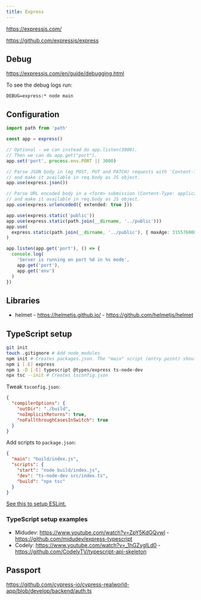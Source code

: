 ```yaml
---
title: Express
---
```


https://expressjs.com/

https://github.com/expressjs/express

## Debug

https://expressjs.com/en/guide/debugging.html

To see the debug logs run:

```
DEBUG=express:* node main
```

## Configuration

```ts
import path from 'path'

const app = express()

// Optional - we can instead do app.listen(3000).
// Then we can do app.get("port").
app.set('port', process.env.PORT || 3000)

// Parse JSON body in (eg POST, PUT and PATCH) requests with 'Content-Type: application/json',
// and make it available in req.body as JS object.
app.use(express.json())

// Parse URL encoded body in a <form> submission (Content-Type: application/x-www-form-urlencoded),
// and make it available in req.body as JS object.
app.use(express.urlencoded({ extended: true }))

app.use(express.static('public'))
app.use(express.static(path.join(__dirname, '../public')))
app.use(
  express.static(path.join(__dirname, '../public'), { maxAge: 31557600000 })
)

app.listen(app.get('port'), () => {
  console.log(
    'Server is running on port %d in %s mode',
    app.get('port'),
    app.get('env')
  )
})
```

## Libraries

- helmet - https://helmetjs.github.io/ - https://github.com/helmetjs/helmet

## TypeScript setup

```bash
git init
touch .gitignore # Add node_modules
npm init # Creates packages.json. The "main" script (entry point) should be build/index.js
npm i [-E] express
npm i -D [-E] typescript @types/express ts-node-dev
npx tsc --init # Creates tsconfig.json
```

Tweak `tsconfig.json`:

```json
{
  "compilerOptions": {
    "outDir": "./build",
    "noImplicitReturns": true,
    "noFallthroughCasesInSwitch": true
  }
}
```

Add scripts to `package.json`:

```json
{
  "main": "build/index.js",
  "scripts": {
    "start": "node build/index.js",
    "dev": "ts-node-dev src/index.ts",
    "build": "npx tsc"
  }
}
```

[See this to setup ESLint.](/dev/eslint#setup)

### TypeScript setup examples

- Midudev: https://www.youtube.com/watch?v=ZpY5KdGQvwI - https://github.com/midudev/express-typescript
- Codely: https://www.youtube.com/watch?v=_1hGZygILd0 - https://github.com/CodelyTV/typescript-api-skeleton

## Passport

https://github.com/cypress-io/cypress-realworld-app/blob/develop/backend/auth.ts
